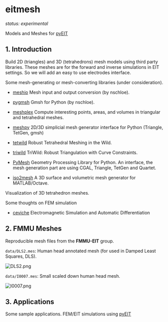 # eitmesh

*status: experimental*

Models and Meshes for [pyEIT](https://github.com/liubenyuan/pyEIT)

## 1. Introduction

Build 2D (triangles) and 3D (tetrahedrons) mesh models using third party libraries.
These meshes are for the forward and inverse simulations in EIT settings.
So we will add an easy to use electrodes interface.

Some mesh-generating or mesh-converting libraries (under consideration).
  
  - [meshio](https://github.com/nschloe/meshio) Mesh input and output conversion (by nschloe).
  - [pygmsh](https://github.com/nschloe/pygmsh) Gmsh for Python (by nschloe).
  - [meshplex](https://github.com/nschloe/meshplex) Compute interesting points, areas, and volumes in triangular and tetrahedral meshes.

  - [meshpy](https://github.com/inducer/meshpy) 2D/3D simplicial mesh generator interface for Python (Triangle, TetGen, gmsh)
  - [tetwild](https://github.com/Yixin-Hu/TetWild) Robust Tetrahedral Meshing in the Wild.
  - [triwild](https://github.com/wildmeshing/TriWild) TriWild: Robust Triangulation with Curve Constraints.
  - [PyMesh](https://github.com/PyMesh/PyMesh) Geometry Processing Library for Python. An interface, the mesh generation part are using CGAL, Triangle, TetGen and Quartet.

  - [iso2mesh](https://github.com/fangq/iso2mesh) A 3D surface and volumetric mesh generator for MATLAB/Octave.

Visualization of 3D tetrahedron meshes.

Some thoughts on FEM simulation
  
  - [ceviche](https://github.com/fancompute/ceviche) Electromagnetic Simulation and Automatic Differentiation

## 2. FMMU Meshes

Reproducible mesh files from the **FMMU-EIT** group.

`data/DLS2.mes`: Human head annotated mesh (for used in Damped Least Squares, DLS).

![DLS2.png](https://raw.githubusercontent.com/liubenyuan/eitmesh/master/doc/images/DLS2.png)

`data/I0007.mes`: Small scaled down human head mesh.

![I0007.png](https://raw.githubusercontent.com/liubenyuan/eitmesh/master/doc/images/I0007.png)


## 3. Applications

Some sample applications. FEM/EIT simulations using [pyEIT](https://github.com/liubenyuan/pyEIT)

